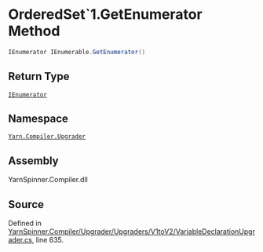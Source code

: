 <!-- This file was generated by a tool. Do not edit this file by hand. -->

# OrderedSet`1.GetEnumerator Method


```csharp
IEnumerator IEnumerable.GetEnumerator()
```

## Return Type
[`IEnumerator`](https://docs.microsoft.com/dotnet/api/System.Collections.IEnumerator)


## Namespace
[`Yarn.Compiler.Upgrader`](/api/csharp/yarn.compiler.upgrader/README.md)

## Assembly
YarnSpinner.Compiler.dll

## Source
Defined in [YarnSpinner.Compiler/Upgrader/Upgraders/V1toV2/VariableDeclarationUpgrader.cs](https://github.com/YarnSpinnerTool/YarnSpinner//blob/develop/YarnSpinner.Compiler/Upgrader/Upgraders/V1toV2/VariableDeclarationUpgrader.cs#L635), line 635.
